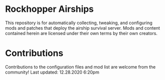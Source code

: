 # Rockhopper Airships
This repository is for automatically collecting, tweaking, and configuring mods and patches that deploy the airship survival server. Mods and content contained herein are licensed under their own terms by their own creators.

# Contributions
Contributions to the configuration files and mod list are welcome from the community!
Last updated: 12.28.2020 6:20pm
